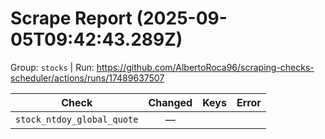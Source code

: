 # Scrape Report (2025-09-05T09:42:43.289Z)

Group: `stocks`  |  Run: https://github.com/AlbertoRoca96/scraping-checks-scheduler/actions/runs/17489637507

| Check | Changed | Keys | Error |
|---|:---:|:--|:--|
| `stock_ntdoy_global_quote` | — |  |  |
